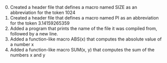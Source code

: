 0. Created a  header file that defines a macro named SIZE as an abbreviation for the token 1024
1. Created a header file that defines a macro named PI as an abbreviation for the token 3.14159265359
2. Added a program that prints the name of the file it was compiled from, followed by a new line.
3. Added a function-like macro ABS(x) that computes the absolute value of a number x
4. Added a function-like macro SUM(x, y) that computes the sum of the numbers x and y
